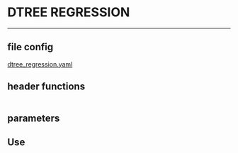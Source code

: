 # DTREE REGRESSION
---
## file config
[dtree_regression.yaml](../Config/dtree_regression.yaml)

## header functions

~~~

~~~
## parameters


## Use
